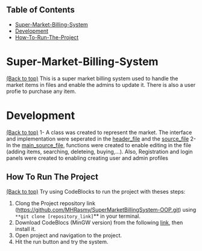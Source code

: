 ## Table of Contents

* [Super-Market-Billing-System](#super-market-billing-system)
* [Development](#development)
* [How-To-Run-The-Project](#How-to-run-the-project)

# Super-Market-Billing-System
[(Back to top)](#super-market-billing-system)
This is a super market billing system used to handle the market items in files and enable the admins to update it. There is also a user profie to purchase any item. 

# Development
[(Back to top)](#development)
1- A class was created to represent the market. The interface and implementation were seperated in the [header_file](https://github.com/MHRasmy/SuperMarketBillingSystem-OOP/blob/main/marketitem.h) and the [source_file](https://github.com/MHRasmy/SuperMarketBillingSystem-OOP/blob/main/marketitem.cpp)
2- In the [main_source_file](https://github.com/MHRasmy/SuperMarketBillingSystem-OOP/blob/main/main.cpp), functions were created to enable editing in the file (adding items, searching, deleteing, buying,...). Also, Registration and login panels were created to enabling creating user and admin profiles

## How To Run The Project
[(Back to top)](#How-to-run-the-project)
Try using CodeBlocks to run the project with theses steps:
1. Clong the Project repository link (https://github.com/MHRasmy/SuperMarketBillingSystem-OOP.git) using `**git clone [repository_link]`** in your terminal.
2. Download CodeBlocs (MinGW version) from the following [link](https://www.codeblocks.org/downloads/), then install it.
3. Open project and navigation to the project.
4. Hit the run button and try the system.

